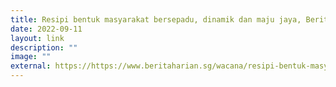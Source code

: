 ```yaml
---
title: Resipi bentuk masyarakat bersepadu, dinamik dan maju jaya, Berita Harian Online
date: 2022-09-11
layout: link
description: ""
image: ""
external: https://https://www.beritaharian.sg/wacana/resipi-bentuk-masyarakat-bersepadu-dinamik-dan-maju-jaya
---
```

